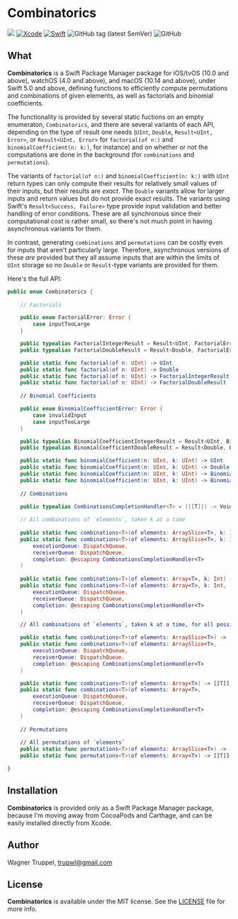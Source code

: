 # Combinatorics
![](https://img.shields.io/badge/platforms-iOS%2010%20%7C%20tvOS%2010%20%7C%20watchOS%204%20%7C%20macOS%2010.14-red)
[![Xcode](https://img.shields.io/badge/Xcode-11-blueviolet.svg)](https://developer.apple.com/xcode)
[![Swift](https://img.shields.io/badge/Swift-5.0-orange.svg)](https://swift.org)
![GitHub tag (latest SemVer)](https://img.shields.io/github/v/tag/wltrup/Combinatorics)
![GitHub](https://img.shields.io/github/license/wltrup/Combinatorics)

## What

**Combinatorics** is a Swift Package Manager package for iOS/tvOS (10.0 and above), watchOS (4.0 and above), and macOS (10.14 and above), under Swift 5.0 and above,  defining functions to efficiently compute permutations and combinations of given elements, as well as factorials and binomial coefficients.

The functionality is provided by several static fuctions on an empty enumeraton, `Combinatorics`, and there are several variants of each API, depending on the type of result one needs (`UInt`, `Double`, `Result<UInt, Error>`, or `Result<UInt, Error>` for `factorial(of n:)` and `binomialCoefficient(n: k:)`, for instance) and on whether or not the computations are done in the background (for `combinations` and `permutations`).

The variants of `factorial(of n:)` and `binomialCoefficient(n: k:)` with `UInt` return types can only compute their results for relatively small values of their inputs, but their results are *exact*. The `Double` variants allow for larger inputs and return values but do not provide exact results. The variants using Swift's `Result<Success, Failure>` type provide input validation and better handling of error conditions. These are all synchronous since their computational cost is rather small, so there's not much point in having asynchronous variants for them.

In contrast, generating `combinations` and `permutations` can be costly even for inputs that aren't particularly large. Therefore, asynchronous versions of these *are* provided but they all assume inputs that are within the limits of `UInt` storage so  no `Double` or `Result`-type variants are provided for them.

Here's the full API:
```swift
public enum Combinatorics {
    
    // Factorials

    public enum FactorialError: Error {
        case inputTooLarge
    }

    public typealias FactorialIntegerResult = Result<UInt, FactorialError>
    public typealias FactorialDoubleResult = Result<Double, FactorialError>

    public static func factorial(of n: UInt) -> UInt
    public static func factorial(of n: UInt) -> Double
    public static func factorial(of n: UInt) -> FactorialIntegerResult
    public static func factorial(of n: UInt) -> FactorialDoubleResult
    
    // Binomial Coefficients

    public enum BinomialCoefficientError: Error {
        case invalidInput
        case inputTooLarge
    }

    public typealias BinomialCoefficientIntegerResult = Result<UInt, BinomialCoefficientError>
    public typealias BinomialCoefficientDoubleResult = Result<Double, BinomialCoefficientError>

    public static func binomialCoefficient(n: UInt, k: UInt) -> UInt 
    public static func binomialCoefficient(n: UInt, k: UInt) -> Double 
    public static func binomialCoefficient(n: UInt, k: UInt) -> BinomialCoefficientIntegerResult 
    public static func binomialCoefficient(n: UInt, k: UInt) -> BinomialCoefficientDoubleResult 
    
    // Combinations
    
    public typealias CombinationsCompletionHandler<T> = ([[T]]) -> Void

    // All combinations of `elements`, taken k at a time
    
    public static func combinations<T>(of elements: ArraySlice<T>, k: Int) -> [[T]] 
    public static func combinations<T>(of elements: ArraySlice<T>, k: Int,
        executionQueue: DispatchQueue,
        receiverQueue: DispatchQueue,
        completion: @escaping CombinationsCompletionHandler<T>
    )
    
    public static func combinations<T>(of elements: Array<T>, k: Int) -> [[T]] 
    public static func combinations<T>(of elements: Array<T>, k: Int,
        executionQueue: DispatchQueue,
        receiverQueue: DispatchQueue,
        completion: @escaping CombinationsCompletionHandler<T>
    ) 

    // All combinations of `elements`, taken k at a time, for all possible values of k

    public static func combinations<T>(of elements: ArraySlice<T>) -> [[T]] 
    public static func combinations<T>(of elements: ArraySlice<T>,
        executionQueue: DispatchQueue,
        receiverQueue: DispatchQueue,
        completion: @escaping CombinationsCompletionHandler<T>
    ) 

    public static func combinations<T>(of elements: Array<T>) -> [[T]] 
    public static func combinations<T>(of elements: Array<T>,
        executionQueue: DispatchQueue,
        receiverQueue: DispatchQueue,
        completion: @escaping CombinationsCompletionHandler<T>
    )
    
    // Permutations
    
    // All permutations of `elements`
    public static func permutations<T>(of elements: ArraySlice<T>) -> [[T]]
    public static func permutations<T>(of elements: Array<T>) -> [[T]]

}
```

## Installation

**Combinatorics** is provided only as a Swift Package Manager package, because I'm moving away from CocoaPods and Carthage, and can be easily installed directly from Xcode.

## Author

Wagner Truppel, trupwl@gmail.com

## License

**Combinatorics** is available under the MIT license. See the [LICENSE](./LICENSE) file for more info.
